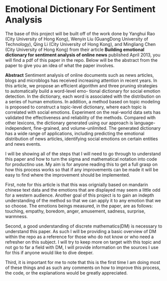 # Emotional Dictionary For Sentiment Analysis

The base of this project will be built off of the work done by Yanghui Rao (City University of Hong Kong), Wenyin Liu (GuangDong University of Technology), Qing Li (City University of Hong Kong), and Mingliang Chen (City University of Hong Kong) from their article **Building emotional dictionary for sentiment analysis of online news** published April 2013, you will find a pdf of this paper in the repo. Below will be the abstract from the paper to give you an idea of what the paper involves.

**Abstract** Sentiment analysis of online documents such as news articles, blogs and microblogs has received increasing attention in recent years. In this article, we propose an efficient algorithm and three pruning strategies to automatically build a word-level emo- tional dictionary for social emotion detection. In the dictionary, each word is associated with the distribution on a series of human emotions. In addition, a method based on topic modeling is proposed to construct a topic-level dictionary, where each topic is correlated with social emotions. Experiment on the real-world data sets has validated the effectiveness and reliability of the methods. Compared with other lexicons, the dictionary generated using our approach is language-independent, fine-grained, and volume-unlimited. The generated dictionary has a wide range of applications, including predicting the emotional distribution of news articles, identifying social emotions on certain entities and news events.

I will be showing all of the steps that I will need to go through to understand this paper and how to turn the sigma and mathematical notation into code for productino use. My aim is for anyone reading this to get a full grasp on how this process works so that if any improvements can be made it will be easy to find where the improvement should be implemented.

First, note for this article is that this was orignially based on mandarin chinese text data and the emotions that are displayed may seem a little odd for a western audience. Another goal of this project is to gain an indepth understanding of the method so that we can apply it to any emotion that we so choose. The emotions beings measured, in the paper, are as follows: touching, empathy, boredom, anger, amusement, sadness, surprise, warmness.

Second, a good understanding of discrete mathematics(DM) is necessary to understand this paper. As such I will be providing a basic overview of DM within the repo as a reference for those who do not know or who need a refresher on this subject. I will try to keep more on target with this topic and not go to far a field with DM, I will provide information on the sources I use for this if anyone would like to dive deeper.

Third, it is important for me to note that this is the first time I am doing most of these things and as such any comments on how to improve this process, the code, or the explanations would be greatly appreciated.
